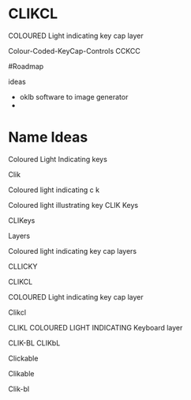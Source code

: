 # CLIKCL

COLOURED Light indicating key cap layer

Colour-Coded-KeyCap-Controls
CCKCC

#Roadmap

ideas
- oklb software to image generator
- 


# Name Ideas
Coloured Light Indicating keys

Clik 

Coloured light indicating c k 


Coloured light illustrating key 
CLIK Keys

CLIKeys


Layers


Coloured light indicating key cap layers

CLLICKY


CLIKCL

COLOURED Light indicating key cap layer  

Clikcl 

CLIKL
COLOURED LIGHT INDICATING Keyboard layer

CLIK-BL
 CLIKbL

Clickable 

Clikable 

Clik-bl 

